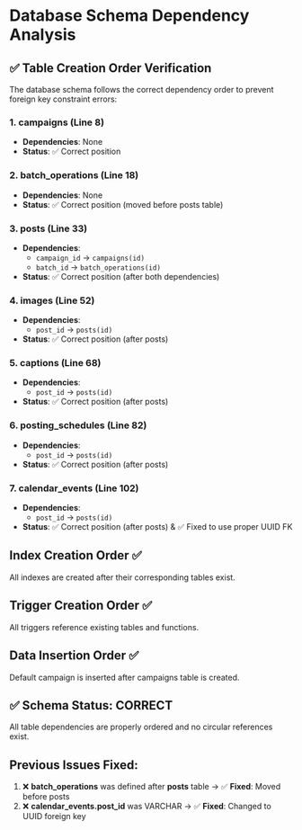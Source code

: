# Database Schema Dependency Analysis

## ✅ Table Creation Order Verification

The database schema follows the correct dependency order to prevent foreign key constraint errors:

### 1. **campaigns** (Line 8)
- **Dependencies**: None
- **Status**: ✅ Correct position

### 2. **batch_operations** (Line 18)  
- **Dependencies**: None
- **Status**: ✅ Correct position (moved before posts table)

### 3. **posts** (Line 33)
- **Dependencies**: 
  - `campaign_id` → `campaigns(id)`
  - `batch_id` → `batch_operations(id)`  
- **Status**: ✅ Correct position (after both dependencies)

### 4. **images** (Line 52)
- **Dependencies**:
  - `post_id` → `posts(id)`
- **Status**: ✅ Correct position (after posts)

### 5. **captions** (Line 68)
- **Dependencies**:
  - `post_id` → `posts(id)`  
- **Status**: ✅ Correct position (after posts)

### 6. **posting_schedules** (Line 82)
- **Dependencies**:
  - `post_id` → `posts(id)`
- **Status**: ✅ Correct position (after posts)

### 7. **calendar_events** (Line 102)
- **Dependencies**:
  - `post_id` → `posts(id)` 
- **Status**: ✅ Correct position (after posts) & ✅ Fixed to use proper UUID FK

## Index Creation Order ✅
All indexes are created after their corresponding tables exist.

## Trigger Creation Order ✅
All triggers reference existing tables and functions.

## Data Insertion Order ✅
Default campaign is inserted after campaigns table is created.

## ✅ Schema Status: CORRECT
All table dependencies are properly ordered and no circular references exist.

## Previous Issues Fixed:
1. ❌ **batch_operations** was defined after **posts** table → ✅ **Fixed**: Moved before posts
2. ❌ **calendar_events.post_id** was VARCHAR → ✅ **Fixed**: Changed to UUID foreign key

